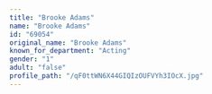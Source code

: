```yaml
---
title: "Brooke Adams"
name: "Brooke Adams"
id: "69054"
original_name: "Brooke Adams"
known_for_department: "Acting"
gender: "1"
adult: "false"
profile_path: "/qF0ttWN6X44GIQIzOUFVYh3IOcX.jpg"
---
```

